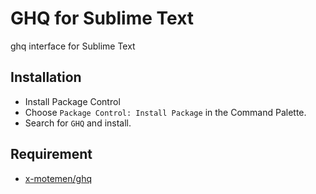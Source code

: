 # GHQ for Sublime Text

ghq interface for Sublime Text

## Installation

- Install Package Control
- Choose `Package Control: Install Package` in the Command Palette.
- Search for `GHQ` and install.

## Requirement

- [x-motemen/ghq](https://github.com/x-motemen/ghq)
